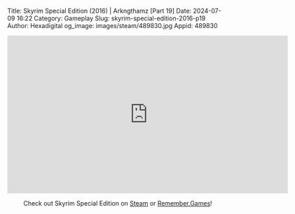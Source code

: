 Title: Skyrim Special Edition (2016) | Arkngthamz [Part 19]
Date: 2024-07-09 16:22
Category: Gameplay
Slug: skyrim-special-edition-2016-p19
Author: Hexadigital
og_image: images/steam/489830.jpg
Appid: 489830

<center><iframe src="https://www.youtube.com/embed/BCNls8c3gDU?feature=oembed" allow="accelerometer; autoplay; encrypted-media; gyroscope; picture-in-picture" width="640" height="360" frameborder="0"></iframe>

Check out Skyrim Special Edition on [Steam](https://store.steampowered.com/app/489830/?curator_clanid=34633900) or [Remember.Games](https://remember.games/game/164/the-elder-scrolls-v-skyrim-special-edition/)!</center>